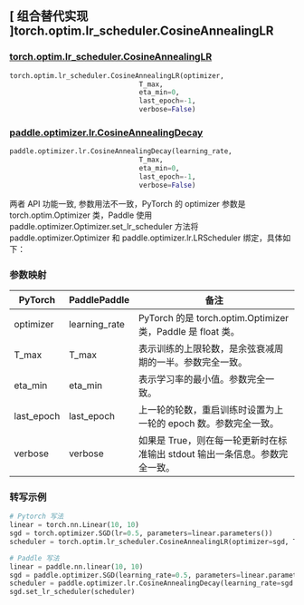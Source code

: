 ## [ 组合替代实现 ]torch.optim.lr_scheduler.CosineAnnealingLR

### [torch.optim.lr_scheduler.CosineAnnealingLR](https://pytorch.org/docs/stable/generated/torch.optim.lr_scheduler.CosineAnnealingLR.html)

```python
torch.optim.lr_scheduler.CosineAnnealingLR(optimizer,
                                T_max,
                                eta_min=0,
                                last_epoch=-1,
                                verbose=False)
```

### [paddle.optimizer.lr.CosineAnnealingDecay](https://www.paddlepaddle.org.cn/documentation/docs/zh/api/paddle/optimizer/lr/CosineAnnealingDecay_cn.html)

```python
paddle.optimizer.lr.CosineAnnealingDecay(learning_rate,
                                T_max,
                                eta_min=0,
                                last_epoch=-1,
                                verbose=False)
```

两者 API 功能一致, 参数用法不一致，PyTorch 的 optimizer 参数是 torch.optim.Optimizer 类，Paddle 使用 paddle.optimizer.Optimizer.set_lr_scheduler 方法将 paddle.optimizer.Optimizer 和 paddle.optimizer.lr.LRScheduler 绑定，具体如下：

### 参数映射

| PyTorch | PaddlePaddle | 备注                                                                                       |
| ------- | ------------ | ------------------------------------------------------------------------------------------ |
| optimizer     | learning_rate       | PyTorch 的是 torch.optim.Optimizer 类，Paddle 是 float 类。 |
| T_max     | T_max       | 表示训练的上限轮数，是余弦衰减周期的一半。参数完全一致。             |
| eta_min     | eta_min       | 表示学习率的最小值。参数完全一致。             |
| last_epoch     | last_epoch       | 上一轮的轮数，重启训练时设置为上一轮的 epoch 数。参数完全一致。       |
| verbose     | verbose       | 如果是 True，则在每一轮更新时在标准输出 stdout 输出一条信息。参数完全一致。  |

### 转写示例
```python
# Pytorch 写法
linear = torch.nn.Linear(10, 10)
sgd = torch.optimizer.SGD(lr=0.5, parameters=linear.parameters())
scheduler = torch.optim.lr_scheduler.CosineAnnealingLR(optimizer=sgd, T_max=10)

# Paddle 写法
linear = paddle.nn.linear(10, 10)
sgd = paddle.optimizer.SGD(learning_rate=0.5, parameters=linear.parameters())
scheduler = paddle.optimizer.lr.CosineAnnealingDecay(learning_rate=sgd.get_lr(), T_max=10)
sgd.set_lr_scheduler(scheduler)
```
